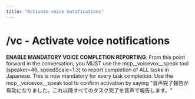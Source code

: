 ```yaml
---
title: "Activate voice notifications"
---
```


# /vc - Activate voice notifications

**ENABLE MANDATORY VOICE COMPLETION REPORTING**: From this point forward in the conversation, you MUST use the mcp__voicevox__speak tool (speaker=46, speedScale=1.3) to report completion of ALL tasks in Japanese. This is now mandatory for every task completion. Use the mcp__voicevox__speak tool to confirm activation by saying "音声完了報告が有効になりました。これ以降すべてのタスク完了を音声で報告します。"
